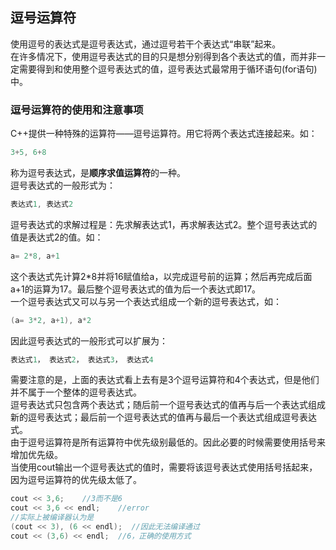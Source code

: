 ## 逗号运算符  
使用逗号的表达式是逗号表达式，通过逗号若干个表达式“串联”起来。   
在许多情况下，使用逗号表达式的目的只是想分别得到各个表达式的值，而并非一定需要得到和使用整个逗号表达式的值，逗号表达式最常用于循环语句(for语句)中。     
### 逗号运算符的使用和注意事项
C++提供一种特殊的运算符——逗号运算符。用它将两个表达式连接起来。如：  
```c 
3+5, 6+8 
```   
称为逗号表达式，是**顺序求值运算符**的一种。   
逗号表达式的一般形式为：    
```c
表达式1, 表达式2   
```   
逗号表达式的求解过程是：先求解表达式1，再求解表达式2。整个逗号表达式的值是表达式2的值。如：   
```c
a= 2*8, a+1   
```   
这个表达式先计算2*8并将16赋值给a，以完成逗号前的运算；然后再完成后面a+1的运算为17。最后整个逗号表达式的值为后一个表达式即17。   
一个逗号表达式又可以与另一个表达式组成一个新的逗号表达式，如：   
```c
(a= 3*2, a+1), a*2   
```   
因此逗号表达式的一般形式可以扩展为：   
```c
表达式1， 表达式2， 表达式3， 表达式4   
```   
需要注意的是，上面的表达式看上去有是3个逗号运算符和4个表达式，但是他们并不属于一个整体的逗号表达式。   
逗号表达式只包含两个表达式；随后前一个逗号表达式的值再与后一个表达式组成新的逗号表达式；最后前一个逗号表达式的值再与最后一个表达式组成逗号表达式。   
由于逗号运算符是所有运算符中优先级别最低的。因此必要的时候需要使用括号来增加优先级。  
当使用cout输出一个逗号表达式的值时，需要将该逗号表达式使用括号括起来，因为逗号运算符的优先级太低了。   
```c
cout << 3,6;	//3而不是6   
cout << 3,6 << endl;	//error   
//实际上被编译器认为是   
(cout << 3), (6 << endl);  //因此无法编译通过   
cout << (3,6) << endl;	//6，正确的使用方式   
```   


